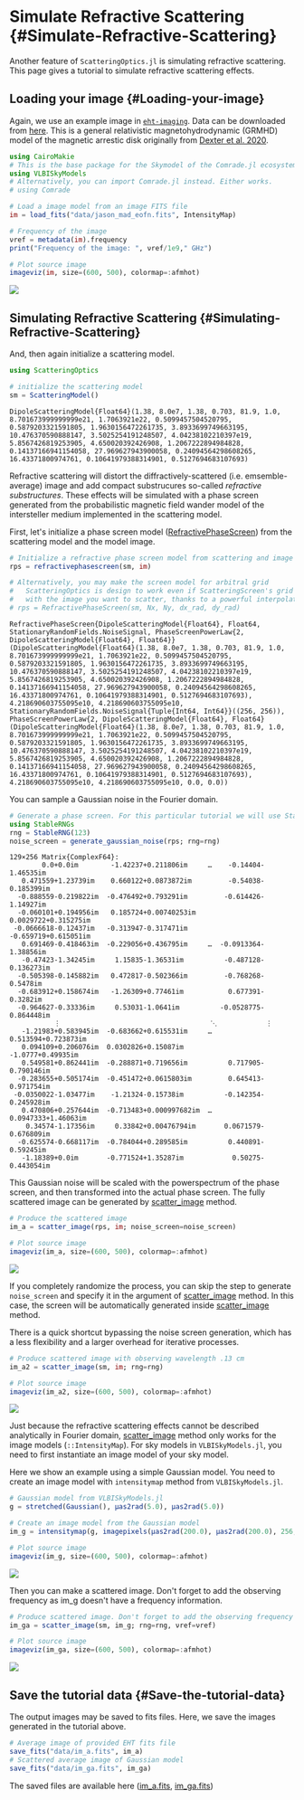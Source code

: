 


# Simulate Refractive Scattering {#Simulate-Refractive-Scattering}

Another feature of `ScatteringOptics.jl` is simulating refractive scattering. This page gives a tutorial to simulate refractive scattering effects. 

## Loading your image {#Loading-your-image}

Again, we use an example image in [`eht-imaging`](https://github.com/achael/eht-imaging). Data can be downloaded from [here](data/jason_mad_eofn.fits). This is a general relativistic magnetohydrodynamic (GRMHD) model of the magnetic arrestic disk originally from [Dexter et al. 2020](https://ui.adsabs.harvard.edu/abs/2020MNRAS.494.4168D/abstract).

```julia
using CairoMakie
# This is the base package for the Skymodel of the Comrade.jl ecosystem
using VLBISkyModels
# Alternatively, you can import Comrade.jl instead. Either works.
# using Comrade

# Load a image model from an image FITS file
im = load_fits("data/jason_mad_eofn.fits", IntensityMap)

# Frequency of the image
νref = metadata(im).frequency
print("Frequency of the image: ", νref/1e9," GHz")

# Plot source image
imageviz(im, size=(600, 500), colormap=:afmhot)
```

![](qqohtmh.png)

## Simulating Refractive Scattering {#Simulating-Refractive-Scattering}

And, then again initialize a scattering model.

```julia
using ScatteringOptics

# initialize the scattering model
sm = ScatteringModel()
```


```
DipoleScatteringModel{Float64}(1.38, 8.0e7, 1.38, 0.703, 81.9, 1.0, 8.701673999999999e21, 1.7063921e22, 0.5099457504520795, 0.5879203321591805, 1.9630156472261735, 3.8933699749663195, 10.476370590888147, 3.5025254191248507, 4.04238102210397e19, 5.8567426819253905, 4.650020392426908, 1.2067222894984828, 0.14137166941154058, 27.969627943900058, 0.24094564298608265, 16.43371800974761, 0.10641979388314901, 0.5127694683107693)
```


Refractive scattering will distort the diffractively-scattered (i.e. emsemble-average) image and add compact substrucures so-called _refractive substructures_. These effects will be simulated with a phase screen generated from the probabilistic magnetic field wander model of the intersteller medium implemented in the scattering model. 

First, let&#39;s initialize a phase screen model ([RefractivePhaseScreen](/api#ScatteringOptics.RefractivePhaseScreen)) from the scattering model and the model image.

```julia
# Initialize a refractive phase screen model from scattering and image models
rps = refractivephasescreen(sm, im)

# Alternatively, you may make the screen model for arbitral grid
#   ScatteringOptics is design to work even if ScatteringScreen's grid is not consistent
#   with the image you want to scatter, thanks to a powerful interpolation scheme available.
# rps = RefractivePhaseScreen(sm, Nx, Ny, dx_rad, dy_rad)
```


```
RefractivePhaseScreen{DipoleScatteringModel{Float64}, Float64, StationaryRandomFields.NoiseSignal, PhaseScreenPowerLaw{2, DipoleScatteringModel{Float64}, Float64}}(DipoleScatteringModel{Float64}(1.38, 8.0e7, 1.38, 0.703, 81.9, 1.0, 8.701673999999999e21, 1.7063921e22, 0.5099457504520795, 0.5879203321591805, 1.9630156472261735, 3.8933699749663195, 10.476370590888147, 3.5025254191248507, 4.04238102210397e19, 5.8567426819253905, 4.650020392426908, 1.2067222894984828, 0.14137166941154058, 27.969627943900058, 0.24094564298608265, 16.43371800974761, 0.10641979388314901, 0.5127694683107693), 4.218690603755095e10, 4.218690603755095e10, StationaryRandomFields.NoiseSignal{Tuple{Int64, Int64}}((256, 256)), PhaseScreenPowerLaw{2, DipoleScatteringModel{Float64}, Float64}(DipoleScatteringModel{Float64}(1.38, 8.0e7, 1.38, 0.703, 81.9, 1.0, 8.701673999999999e21, 1.7063921e22, 0.5099457504520795, 0.5879203321591805, 1.9630156472261735, 3.8933699749663195, 10.476370590888147, 3.5025254191248507, 4.04238102210397e19, 5.8567426819253905, 4.650020392426908, 1.2067222894984828, 0.14137166941154058, 27.969627943900058, 0.24094564298608265, 16.43371800974761, 0.10641979388314901, 0.5127694683107693), 4.218690603755095e10, 4.218690603755095e10, 0.0, 0.0))
```


You can sample a Gaussian noise in the Fourier domain.

```julia
# Generate a phase screen. For this particular tutorial we will use StableRNG for the reproducibility.
using StableRNGs
rng = StableRNG(123)
noise_screen = generate_gaussian_noise(rps; rng=rng)
```


```
129×256 Matrix{ComplexF64}:
        0.0+0.0im        -1.42237+0.211806im     …    -0.14404-1.46535im
   0.471559+1.23739im    0.660122+0.0873872im         -0.54038-0.185399im
  -0.888559-0.219822im  -0.476492+0.793291im         -0.614426-1.14927im
  -0.060101+0.194956im   0.185724+0.00740253im       0.0029722+0.315275im
 -0.0666618-0.12437im   -0.313947-0.317471im         -0.659719+0.615051im
   0.691469-0.418463im  -0.229056+0.436795im     …  -0.0913364-1.38856im
   -0.47423-1.34245im     1.15835-1.36531im          -0.487128-0.136273im
  -0.505398-0.145882im   0.472817-0.502366im         -0.768268-0.5478im
  -0.683912+0.158674im   -1.26309+0.77461im           0.677391-0.3282im
  -0.964627-0.33336im     0.53031-1.0641im          -0.0528775-0.864448im
           ⋮                                     ⋱            ⋮
   -1.21983+0.583945im  -0.683662+0.615531im     …    0.513594+0.723873im
   0.094109+0.206076im  0.0302826+0.15087im            -1.0777+0.49935im
   0.549581+0.862441im  -0.288871+0.719656im          0.717905-0.790146im
  -0.283655+0.505174im  -0.451472+0.0615803im         0.645413-0.971754im
 -0.0350022-1.03477im    -1.21324-0.15738im          -0.142354-0.245928im
   0.470806+0.257644im  -0.713483+0.000997682im  …   0.0947333+1.46063im
    0.34574-1.17356im     0.33842+0.00476794im       0.0671579-0.676809im
  -0.625574-0.668117im  -0.784044+0.289585im          0.440891-0.59245im
   -1.18389+0.0im       -0.771524+1.35287im            0.50275-0.443054im
```


This Gaussian noise will be scaled with the powerspectrum of the phase screen, and then transformed into the actual phase screen. The fully scattered image can be generated by [scatter_image](/api#ScatteringOptics.scatter_image-Tuple{AbstractPhaseScreen,%20ComradeBase.IntensityMap}) method.

```julia
# Produce the scattered image
im_a = scatter_image(rps, im; noise_screen=noise_screen)

# Plot source image
imageviz(im_a, size=(600, 500), colormap=:afmhot)
```

![](bqekkiq.png)

If you completely randomize the process, you can skip the step to generate `noise_screen` and specify it in the argument of [scatter_image](/api#ScatteringOptics.scatter_image-Tuple{AbstractPhaseScreen,%20ComradeBase.IntensityMap}) method. In this case, the screen will be automatically generated inside [scatter_image](/api#ScatteringOptics.scatter_image-Tuple{AbstractPhaseScreen,%20ComradeBase.IntensityMap}) method. 

There is a quick shortcut bypassing the noise screen generation, which has a less flexibility and a larger overhead for iterative processes.

```julia
# Produce scattered image with observing wavelength .13 cm
im_a2 = scatter_image(sm, im; rng=rng)

# Plot source image
imageviz(im_a2, size=(600, 500), colormap=:afmhot)
```

![](krfeyiy.png)

Just because the refractive scattering effects cannot be described analytically in Fourier domain, [scatter_image](/api#ScatteringOptics.scatter_image-Tuple{AbstractPhaseScreen,%20ComradeBase.IntensityMap}) method only works for the image models (`::IntensityMap`). For sky models in `VLBISkyModels.jl`, you need to first instantiate an image model of your sky model.

Here we show an example using a simple Gaussian model. You need to create an image model with `intensitymap` method from `VLBISkyModels.jl`.

```julia
# Gaussian model from VLBISkyModels.jl
g = stretched(Gaussian(), μas2rad(5.0), μas2rad(5.0))

# Create an image model from the Gaussian model
im_g = intensitymap(g, imagepixels(μas2rad(200.0), μas2rad(200.0), 256, 256))

# Plot source image
imageviz(im_g, size=(600, 500), colormap=:afmhot)
```

![](ymomxaq.png)

Then you can make a scattered image. Don&#39;t forget to add the observing frequency as im_g doesn&#39;t have a frequency information.

```julia
# Produce scattered image. Don't forget to add the observing frequency as im_g doesn't have a frequency information.
im_ga = scatter_image(sm, im_g; rng=rng, νref=νref)

# Plot source image
imageviz(im_ga, size=(600, 500), colormap=:afmhot)
```

![](bcmhour.png)

## Save the tutorial data {#Save-the-tutorial-data}

The output images may be saved to fits files. Here, we save the images generated in the tutorial above.

```julia
# Average image of provided EHT fits file
save_fits("data/im_a.fits", im_a)
# Scattered average image of Gaussian model
save_fits("data/im_ga.fits", im_ga)
```


The saved files are available here ([im_a.fits](data/im_a.fits), [im_ga.fits](data/im_a.fits))
